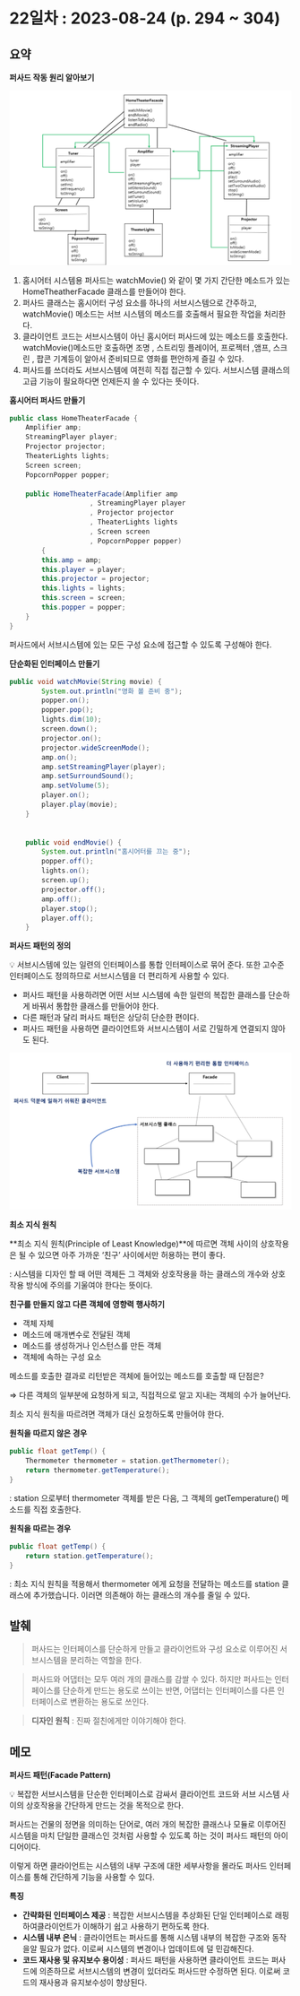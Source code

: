 # 22일차 : 2023-08-24 (p. 294 ~ 304)

## 요약

**퍼사드 작동 원리 알아보기**

![42](42.png)

1. 홈시어터 시스템용 퍼사드는 watchMovie() 와 같이 몇 가지 간단한 메소드가 있는 HomeTheatherFacade 클래스를 만들어야 한다.
2. 퍼사드 클래스는 홈시어터 구성 요소를 하나의 서브시스템으로 간주하고, watchMovie() 메소드는 서브 시스템의 메소드를 호출해서 필요한 작업을 처리한다.
3. 클라이언트 코드는 서브시스템이 아닌 홈시어터 퍼사드에 있는 메소드를 호출한다. watchMovie()메소드만 호출하면 조명 , 스트리밍 플레이어, 프로젝터 ,앰프, 스크린 , 팝콘 기계등이 알아서 준비되므로 영화를 편안하게 즐길 수 있다.
4. 퍼사드를 쓰더라도 서브시스템에 여전히 직접 접근할 수 있다. 서브시스템 클래스의 고급 기능이 필요하다면 언제든지 쓸 수 있다는 뜻이다.

**홈시어터 퍼사드 만들기**

```java
public class HomeTheaterFacade {
    Amplifier amp;
    StreamingPlayer player;
    Projector projector;
    TheaterLights lights;
    Screen screen;
    PopcornPopper popper;

    public HomeTheaterFacade(Amplifier amp
					, StreamingPlayer player
					, Projector projector
					, TheaterLights lights
					, Screen screen
					, PopcornPopper popper) 
		{
        this.amp = amp;
        this.player = player;
        this.projector = projector;
        this.lights = lights;
        this.screen = screen;
        this.popper = popper;
    }
}
```

퍼사드에서 서브시스템에 있는 모든 구성 요소에 접근할 수 있도록 구성해야 한다.

**단순화된 인터페이스 만들기**

```java
public void watchMovie(String movie) {
        System.out.println("영화 볼 준비 중");
        popper.on();
        popper.pop();
        lights.dim(10);
        screen.down();
        projector.on();
        projector.wideScreenMode();
        amp.on();
        amp.setStreamingPlayer(player);
        amp.setSurroundSound();
        amp.setVolume(5);
        player.on();
        player.play(movie);
    }
    
    
    public void endMovie() {
        System.out.println("홈시어터를 끄는 중");
        popper.off();
        lights.on();
        screen.up();
        projector.off();
        amp.off();
        player.stop();
        player.off();
    }
```

**퍼사드 패턴의 정의**

<aside>
💡 서브시스템에 있는 일련의 인터페이스를 통합 인터페이스로 묶어 준다. 또한 고수준 인터페이스도 정의하므로 서브시스템을 더 편리하게 사용할 수 있다.

</aside>

- 퍼사드 패턴을 사용하려면 어떤 서브 시스템에 속한 일련의 복잡한 클래스를 단순하게 바꿔서 통합한 클래스를 만들어야 한다.
- 다른 패턴과 달리 퍼사드 패턴은 상당히 단순한 편이다.
- 퍼사드 패턴을 사용하면 클라이언트와 서브시스템이 서로 긴밀하게 연결되지 않아도 된다.

![43](43.png)

**최소 지식 원칙**

**최소 지식 원칙(Principle of Least Knowledge)**에 따르면 객체 사이의 상호작용은 될  수 있으면 아주 가까운 ‘친구’ 사이에서만 허용하는 편이 좋다.

: 시스템을 디자인 할 때 어떤 객체든 그 객체와 상호작용을 하는 클래스의 개수와 상호작용 방식에 주의를 기울여야 한다는 뜻이다.

**친구를 만들지 않고 다른 객체에 영향력 행사하기**

- 객체 자체
- 메소드에 매개변수로 전달된 객체
- 메소드를 생성하거나 인스턴스를 만든 객체
- 객체에 속하는 구성 요소

메소드를 호출한 결과로 리턴받은 객체에 들어있는 메소드를 호출할 때 단점은?

⇒ 다른 객체의 일부분에 요청하게 되고, 직접적으로 알고 지내는 객체의 수가 늘어난다.

최소 지식 원칙을 따르려면 객체가 대신 요청하도록 만들어야 한다.

**원칙을 따르지 않은 경우**

```java
public float getTemp() {
	Thermometer thermometer = station.getThermometer();
	return thermometer.getTemperature();
}
```

: station 으로부터 thermometer 객체를 받은 다음, 그 객체의 getTemperature() 메소드를 직접 호출한다.

**원칙을 따르는 경우**

```java
public float getTemp() {
	return station.getTemperature();
}
```

: 최소 지식 원칙을 적용해서 thermometer 에게 요청을 전달하는 메소드를 station 클래스에 추가했습니다.  이러면 의존해야 하는 클래스의 개수를 줄일 수 있다.

## 발췌

> 퍼사드는 인터페이스를 단순하게 만들고 클라이언트와 구성 요소로 이루어진 서브시스템을 분리하는 역할을 한다.
>

> 퍼사드와 어댑터는 모두 여러 개의 클래스를 감쌀 수 있다. 하지만 퍼사드는 인터페이스를 단순하게 만드는 용도로 쓰이는 반면, 어댑터는 인터페이스를 다른 인터페이스로 변환하는 용도로 쓰인다.
>

> **디자인 원칙** : 진짜 절친에게만 이야기해야 한다.
>

## 메모

**퍼사드 패턴(Facade Pattern)**

<aside>
💡 복잡한 서브시스템을 단순한 인터페이스로 감싸서 클라이언트 코드와 서브 시스템 사이의 상호작용을 간단하게 만드는 것을 목적으로 한다.

</aside>

퍼사드는 건물의 정면을 의미하는 단어로, 여러 개의 복잡한 클래스나 모듈로 이루어진 시스템을 마치 단일한 클래스인 것처럼 사용할 수 있도록 하는 것이 퍼사드 패턴의 아이디어이다.

이렇게 하면 클라이언트는 시스템의 내부 구조에 대한 세부사항을 몰라도 퍼사드 인터페이스를 통해 간단하게 기능을 사용할 수 있다.

**특징**

- **간략화된 인터페이스 제공** : 복잡한 서브시스템을 추상화된 단일 인터페이스로 래핑하여클라이언트가 이해하기 쉽고 사용하기 편하도록 한다.
- **시스템 내부 은닉** : 클라이언트는 퍼사드를 통해 시스템 내부의 복잡한 구조와 동작을알 필요가 없다. 이로써 시스템의 변경이나 업데이트에 덜 민감해진다.
- **코드 재사용 및 유지보수 용이성** : 퍼사드 패턴을 사용하면 클라이언트 코드는 퍼사드에 의존하므로 서브시스템의 변경이 있더라도 퍼사드만 수정하면 된다. 이로써 코드의 재사용과 유지보수성이 향상된다.